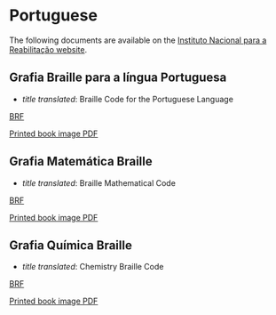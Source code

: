# Portuguese

The following documents are available on the [Instituto Nacional para
a Reabilitação website](https://www.inr.pt/grafias).

## Grafia Braille para a língua Portuguesa

- _title translated_: Braille Code for the Portuguese Language

[BRF](https://www.inr.pt/documents/11309/308366/Grafia+Braille+para+a+L%C3%ADngua+Portuguesa+%283.ª+edição%29.brf.zip/68fa4819-4e68-458f-b385-ccb0972d7b77)

[Printed book image PDF](https://www.inr.pt/documents/11309/308366/grafia_braille_para_a_lingua_portuguesa.pdf/7da6c342-fc1e-4aa9-84bd-99a60babb6db)

## Grafia Matemática Braille

- _title translated_: Braille Mathematical Code

[BRF](https://www.inr.pt/documents/11309/308366/Grafia+Matemática+Braille+1.zip/aa035d3e-5e23-4394-b229-20da9841e396)

[Printed book image PDF](https://www.inr.pt/documents/11309/308366/grafia_matematica_braille.pdf/f2d71f88-67e4-42b7-9182-edf5dc7277a9)

## Grafia Química Braille

- _title translated_: Chemistry Braille Code

[BRF](https://www.inr.pt/documents/11309/308366/Grafia+Quimica+Braille/2e479744-feb9-4737-b102-34526a6ccd63)

[Printed book image PDF](https://www.inr.pt/documents/11309/308366/grafia_quimica_braille.pdf/68442da8-cfcb-4538-b14d-7f55470f5169)
